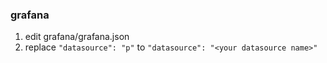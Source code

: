 ### grafana
1. edit grafana/grafana.json
2. replace `"datasource": "p"` to `"datasource": "<your datasource name>"`
